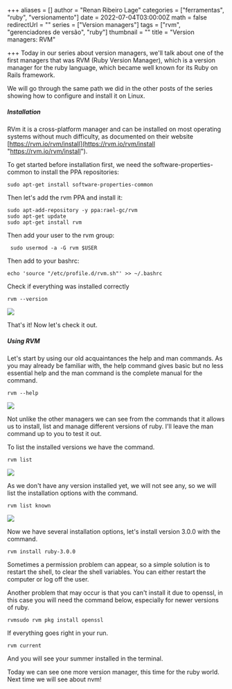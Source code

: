 +++
aliases = []
author = "Renan Ribeiro Lage"
categories = ["ferramentas", "ruby", "versionamento"]
date = 2022-07-04T03:00:00Z
math = false
redirectUrl = ""
series = ["Version managers"]
tags = ["rvm", "gerenciadores de versão", "ruby"]
thumbnail = ""
title = "Version managers: RVM"

+++
Today in our series about version managers, we'll talk about one of the first managers that was RVM (Ruby Version Manager), which is a version manager for the ruby language, which became well known for its Ruby on Rails framework.

We will go through the same path we did in the other posts of the series showing how to configure and install it on Linux.

##### Installation

RVm it is a cross-platform manager and can be installed on most operating systems without much difficulty, as documented on their website [https://rvm.io/rvm/install](https://rvm.io/rvm/install "https://rvm.io/rvm/install").

To get started before installation first, we need the software-properties-common to install the PPA repositories:

    sudo apt-get install software-properties-common

Then let's add the rvm PPA and install it:

    sudo apt-add-repository -y ppa:rael-gc/rvm
    sudo apt-get update
    sudo apt-get install rvm

Then add your user to the rvm group:

     sudo usermod -a -G rvm $USER

Then add to your bashrc:

    echo 'source "/etc/profile.d/rvm.sh"' >> ~/.bashrc 

Check if everything was installed correctly

    rvm --version

![](/uploads/rvmversion.png)

That's it! Now let's check it out.

##### Using RVM

Let's start by using our old acquaintances the help and man commands. As you may already be familiar with, the help command gives basic but no less essential help and the man command is the complete manual for the command.

    rvm --help

![](/uploads/rvmhelp.png)

Not unlike the other managers we can see from the commands that it allows us to install, list and manage different versions of ruby. I'll leave the man command up to you to test it out.

To list the installed versions we have the command.

    rvm list

![](/uploads/rvmlisrruby.png)

As we don't have any version installed yet, we will not see any, so we will list the installation options with the command.

    rvm list known

![](/uploads/rvmlistrubytodas.png)

Now we have several installation options, let's install version 3.0.0 with the command.

    rvm install ruby-3.0.0

Sometimes a permission problem can appear, so a simple solution is to restart the shell, to clear the shell variables. You can either restart the computer or log off the user. 

Another problem that may occur is that you can't install it due to openssl, in this case you will need the command below, especially for newer versions of ruby.

    rvmsudo rvm pkg install openssl

If everything goes right in your run.

    rvm current

And you will see your summer installed in the terminal.

Today we can see one more version manager, this time for the ruby world. Next time we will see about nvm! 
